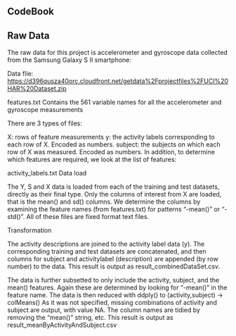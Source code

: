 ## CodeBook

## Raw Data

The raw data for this project is accelerometer and gyroscope data collected from the Samsung Galaxy S II smartphone:

Data file: https://d396qusza40orc.cloudfront.net/getdata%2Fprojectfiles%2FUCI%20HAR%20Dataset.zip

features.txt
Contains the 561 variable names for all the accelerometer and gyroscope measurements

There are 3 types of files:

X: rows of feature measurements
y: the activity labels corresponding to each row of X. Encoded as numbers.
subject: the subjects on which each row of X was measured. Encoded as numbers.
In addition, to determine which features are required, we look at the list of features:



activity_labels.txt
Data load

The Y, S and X data is loaded from each of the training and test datasets, directly as their final type.
Only the columns of interest from X are loaded, that is the mean() and sd() columns. We determine the columns by examining the feature names (from features.txt) for patterns “-mean()” or “-std()”.
All of these files are fixed format text files.

Transformation

The activity descriptions are joined to the activity label data (y).
The corresponding training and test datasets are concatenated, and then columns for subject and activitylabel (description) are appended (by row number) to the data.
This result is output as result_combinedDataSet.csv.

The data is further subsetted to only include the activity, subject, and the mean() features. Again these are determined by looking for “-mean()” in the feature name.
The data is then reduced with ddply() to (activity,subject) -> colMeans()
As it was not specified, missing combinations of activity and subject are output, with value NA.
The column names are tidied by removing the “mean()” string, etc.
This result is output as result_meanByActivityAndSubject.csv
